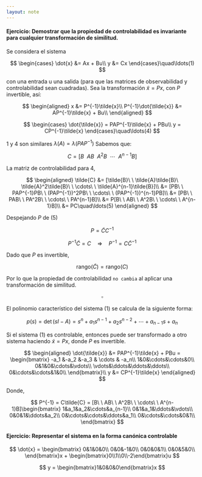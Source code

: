 ```yaml
---
layout: note
---
```


#### Ejercicio: Demostrar que la propiedad de controlabilidad es invariante para cualquier transformación de similitud.
Se considera el sistema

$$
\begin{cases}
\dot{x} &= Ax + Bu\\
y &= Cx
\end{cases}\quad\ldots(1)
$$

con una entrada u una salida (para que las matrices de observabilidad y controlabilidad sean cuadradas).
Sea la transformación $\tilde{x} = Px$, con $P$ invertible, así:

$$
\begin{aligned}
x &= P^{-1}\tilde{x}\\
P^{-1}\dot{\tilde{x}} &= AP^{-1}\tilde{x} + Bu\\
\end{aligned}
$$

$$
\begin{cases}
\dot{\tilde{x}} = PAP^{-1}\tilde{x} + PBu\\
y = CP^{-1}\tilde{x}
\end{cases}\quad\ldots(4)
$$

$1$ y $4$ son similares $\lambda(A) = \lambda(PAP^{-1})$
Sabemos que:

$$
C = [B\ \ AB\ \ A^2B\ \ \cdots\ \ A^{n-1}B]
$$


La matriz de controlabilidad para $4$,

$$
\begin{aligned}
\tilde{C} &= [\tilde{B}\ \ \tilde{A}\tilde{B}\ \tilde{A}^2\tilde{B}\ \ \cdots\ \ \tilde{A}^{n-1}\tilde{B}]\\
&= [PB\ \ PAP^{-1}PB\ \ (PAP^{-1})^2PB\ \ \cdots\ \ (PAP^{-1})^{n-1}PB]\\
&= [PB\ \ PAB\ \ PA^2B\ \ \cdots\ \ PA^{n-1}B]\\
&= P[B\ \ AB\ \ A^2B\ \ \cdots\ \ A^{n-1}B]\\
&= PC\quad\ldots(5)
\end{aligned}
$$

Despejando $P$ de ($5$)

$$
P = \tilde{C}C^{-1}
$$

$$
P^{-1}\tilde{C} = C \quad\Rightarrow\quad P^{-1} = C\tilde{C}^{-1}
$$


Dado que $P$ es invertible,

$$
\text{rango}(\tilde{C}) = \text{rango}(C)
$$

Por lo que la propiedad de controlabilidad `no cambia` al aplicar una transformación de similitud.

$$
\square
$$


El polinomio característico del sistema (1) se calcula de la siguiente forma:

$$
p(s) = \det(sI-A) = s^n + a_1 s^{n-1}+ a_2 s^{n-2} + \cdots + a_{n-1} s + a_n
$$


Si el sistema (1) es controlable, entonces puede ser transformado a otro sistema haciendo $\tilde{x} = Px$, donde $P$ es invertible.

$$
\begin{aligned}
\dot{\tilde{x}} &= PAP^{-1}\tilde{x} + PBu = \begin{bmatrix}
-a_1 &-a_2 &-a_3 & \cdots & -a_n\\
1&0&\cdots&\cdots&0\\
0&1&0&\cdots&\vdots\\
\vdots&\ddots&\ddots&\ddots\\
0&\cdots&\cdots&1&0\\
\end{bmatrix}\\
y &= CP^{-1}\tilde{x}
\end{aligned}
$$


Donde,

$$
P^{-1} = C\tilde{C} = [B\ \ AB\ \ A^2B\ \ \cdots\ \ A^{n-1}B]\begin{bmatrix}
1&a_1&a_2&\cdots&a_{n-1}\\
0&1&a_1&\ddots&\vdots\\
0&0&1&\ddots&a_2\\
0&\cdots&\cdots&\ddots&a_1\\
0&\cdots&\cdots&0&1\\
\end{bmatrix}
$$


#### Ejercicio: Representar el sistema en la forma canónica controlable

$$
\dot{x} = \begin{bmatrix}
0&1&0&0\\
0&0&-1&0\\
0&0&0&1\\
0&0&5&0\\
\end{bmatrix}x + \begin{bmatrix}0\\1\\0\\-2\end{bmatrix}u
$$

$$
y = \begin{bmatrix}1&0&0&0\end{bmatrix}x
$$
